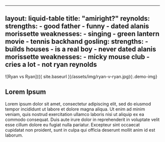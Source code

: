  ---
layout: liquid-table
title: "amiright?"
reynolds:
  strengths:
    - good father
    - funny
    - dated alanis morissette
  weaknesses:
    - singing
    - green lantern movie
    - tennis backhand
gosling:
  strengths:
    - builds houses
    - is a real boy
    - never dated alanis morissette
  weaknesses:
    - micky mouse club
    - cries a lot
    - not ryan reynolds
---

![Ryan vs Ryan]({{ site.baseurl }}/assets/img/ryan-v-ryan.jpg){:.demo-img}

## Lorem Ipsum
Lorem ipsum dolor sit amet, consectetur adipiscing elit, sed do eiusmod tempor incididunt ut labore et dolore magna aliqua. Ut enim ad minim veniam, quis nostrud exercitation ullamco laboris nisi ut aliquip ex ea commodo consequat. Duis aute irure dolor in reprehenderit in voluptate velit esse cillum dolore eu fugiat nulla pariatur. Excepteur sint occaecat cupidatat non proident, sunt in culpa qui officia deserunt mollit anim id est laborum.

<style>
/* Page-local styles for the image; safe to keep here */
.demo-img {
  max-width: 640px;
  width: 100%;
  height: auto;
  display: block;
  margin: 1.25rem auto; /* centers the image */
  border-radius: 10px;
  box-shadow: 0 6px 20px rgba(0,0,0,.19), 0 4px 8px rgba(0,0,0,.20);
}
</style>
